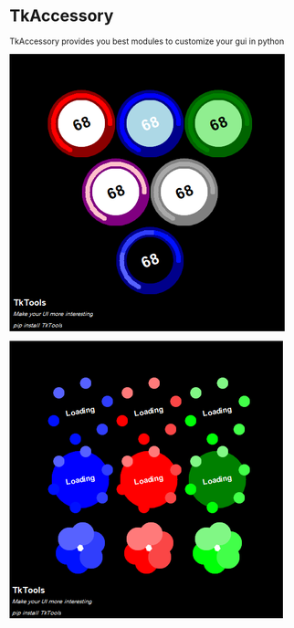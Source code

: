 # TkAccessory
TkAccessory provides you best modules to customize your gui in python

![Progress Style](TkToolsProgress.png)

![Loading Style](TkToolsLoading.png)
